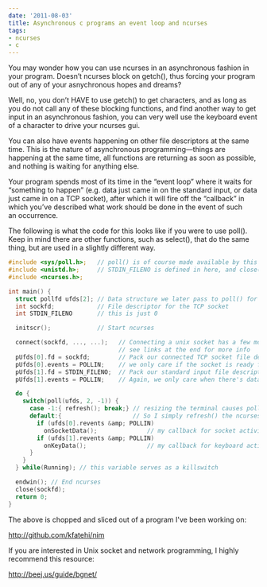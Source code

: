 ```yaml
---
date: '2011-08-03'
title: Asynchronous c programs an event loop and ncurses
tags: 
- ncurses
- c
---
```

<p>You may wonder how you can use ncurses in an asynchronous fashion in your program. Doesn&#8217;t ncurses block on getch(), thus forcing your program out of any of your asnychronous hopes and dreams?</p>
<p>Well, no, you don&#8217;t HAVE to use getch() to get characters, and as long as you do not call any of these blocking functions, and find another way to get input in an asynchronous fashion, you can very well use the keyboard event of a character to drive your ncurses gui.</p>
<p>You can also have events happening on other file descriptors at the same time. This is the nature of asynchronous programming&#8212;things are happening at the same time, all functions are returning as soon as possible, and nothing is waiting for anything else.</p>
<p>Your program spends most of its time in the &#8220;event loop&#8221; where it waits for &#8220;something to happen&#8221; (e.g. data just came in on the standard input, or data just came in on a TCP socket), after which it will fire off the &#8220;callback&#8221; in which you&#8217;ve described what work should be done in the event of such an occurrence.</p>
<p>The following is what the code for this looks like if you were to use poll(). Keep in mind there are other functions, such as select(), that do the same thing, but are used in a slightly different way.</p>

```c
#include <sys/poll.h>;   // poll() is of course made available by this header file
#include <unistd.h>;     // STDIN_FILENO is defined in here, and close() for sockets
#include <ncurses.h>;

int main() {
  struct pollfd ufds[2]; // Data structure we later pass to poll() for monitoring
  int sockfd;            // File descriptor for the TCP socket
  int STDIN_FILENO       // this is just 0

  initscr();             // Start ncurses

  connect(sockfd, ..., ...);   // Connecting a unix socket has a few more steps
                               // see links at the end for more info
  pUfds[0].fd = sockfd;        // Pack our connected TCP socket file descriptor in.
  pUfds[0].events = POLLIN;    // we only care if the socket is ready for read (Has data)
  pUfds[1].fd = STDIN_FILENO;  // Pack our standard input file descriptor in.
  pUfds[1].events = POLLIN;    // Again, we only care when there's data for reading.

  do {
    switch(poll(ufds, 2, -1)) {
      case -1:{ refresh(); break;} // resizing the terminal causes poll() to return -1 (error)
      default:{                    // So I simply refresh() the ncurses view when that happens
        if (ufds[0].revents &amp; POLLIN)  
          onSocketData();              // my callback for socket activity 
        if (ufds[1].revents &amp; POLLIN)
          onKeyData();                 // my callback for keyboard activity
      }
    }
  } while(Running); // this variable serves as a killswitch

  endwin(); // End ncurses
  close(sockfd);
  return 0;
}
```

<p>The above is chopped and sliced out of a program I've been working on:</p>
<p><a title="Network Vim" target="_blank" href="http://github.com/kfatehi/nim%20%20"><a href="http://github.com/kfatehi/nim">http://github.com/kfatehi/nim</a></a></p>
<p>If you are interested in Unix socket and network programming, I highly recommend this resource:</p>
<p><a target="_blank" href="http://beej.us/guide/bgnet/"><a href="http://beej.us/guide/bgnet/">http://beej.us/guide/bgnet/</a></a></p>
